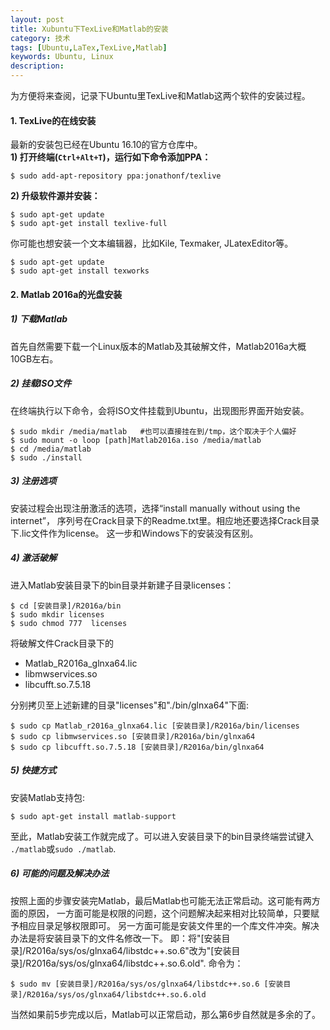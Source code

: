 ```yaml
---
layout: post
title: Xubuntu下TexLive和Matlab的安装
category: 技术
tags: [Ubuntu,LaTex,TexLive,Matlab]
keywords: Ubuntu, Linux
description: 
---
```


为方便将来查阅，记录下Ubuntu里TexLive和Matlab这两个软件的安装过程。

#### **1. TexLive的在线安装**
最新的安装包已经在Ubuntu 16.10的官方仓库中。    
**1) 打开终端(`Ctrl+Alt+T`)，运行如下命令添加PPA：**    

```shell
$ sudo add-apt-repository ppa:jonathonf/texlive
```

**2) 升级软件源并安装：**    

```shell
$ sudo apt-get update
$ sudo apt-get install texlive-full
```

你可能也想安装一个文本编辑器，比如Kile, Texmaker, JLatexEditor等。

```shell
$ sudo apt-get update
$ sudo apt-get install texworks
```


#### **2. Matlab 2016a的光盘安装**

##### **1) 下载Matlab**    

首先自然需要下载一个Linux版本的Matlab及其破解文件，Matlab2016a大概10GB左右。


##### **2) 挂载ISO文件**    

在终端执行以下命令，会将ISO文件挂载到Ubuntu，出现图形界面开始安装。

```shell
$ sudo mkdir /media/matlab   #也可以直接挂在到/tmp，这个取决于个人偏好
$ sudo mount -o loop [path]Matlab2016a.iso /media/matlab
$ cd /media/matlab
$ sudo ./install
```

##### **3) 注册选项**   
安装过程会出现注册激活的选项，选择“install manually without using the internet”，
序列号在Crack目录下的Readme.txt里。相应地还要选择Crack目录下.lic文件作为license。
这一步和Windows下的安装没有区别。


##### **4) 激活破解**    
进入Matlab安装目录下的bin目录并新建子目录licenses：    

```shell
$ cd [安装目录]/R2016a/bin
$ sudo mkdir licenses
$ sudo chmod 777  licenses
```
将破解文件Crack目录下的     

- Matlab_R2016a_glnxa64.lic   
- libmwservices.so    
- libcufft.so.7.5.18    

分别拷贝至上述新建的目录"licenses"和"./bin/glnxa64"下面:    

```shell
$ sudo cp Matlab_r2016a_glnxa64.lic [安装目录]/R2016a/bin/licenses
$ sudo cp libmwservices.so [安装目录]/R2016a/bin/glnxa64
$ sudo cp libcufft.so.7.5.18 [安装目录]/R2016a/bin/glnxa64
```

##### **5) 快捷方式**     
安装Matlab支持包:    

```shell
$ sudo apt-get install matlab-support
```

至此，Matlab安装工作就完成了。可以进入安装目录下的bin目录终端尝试键入
`./matlab`或`sudo ./matlab`.


##### **6) 可能的问题及解决办法**     
按照上面的步骤安装完Matlab，最后Matlab也可能无法正常启动。这可能有两方面的原因，
一方面可能是权限的问题，这个问题解决起来相对比较简单，只要赋予相应目录足够权限即可。
另一方面可能是安装文件里的一个库文件冲突。解决办法是将安装目录下的文件名修改一下。
即：将"[安装目录]/R2016a/sys/os/glnxa64/libstdc++.so.6"改为"[安装目录]/R2016a/sys/os/glnxa64/libstdc++.so.6.old".
命令为：    

```shell
$ sudo mv [安装目录]/R2016a/sys/os/glnxa64/libstdc++.so.6 [安装目录]/R2016a/sys/os/glnxa64/libstdc++.so.6.old
```

当然如果前5步完成以后，Matlab可以正常启动，那么第6步自然就是多余的了。

